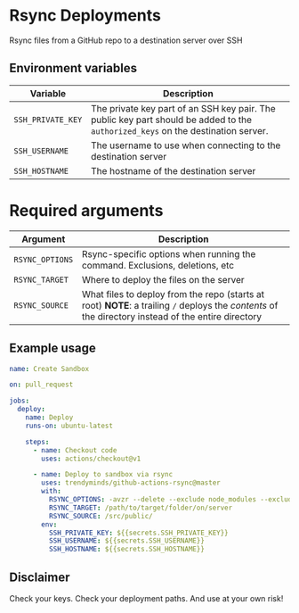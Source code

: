 # Rsync Deployments

Rsync files from a GitHub repo to a destination server over SSH

## Environment variables

| Variable           | Description                                                                                                                      |
|--------------------|----------------------------------------------------------------------------------------------------------------------------------|
| `SSH_PRIVATE_KEY`  | The private key part of an SSH key pair. The public key part should be added to the `authorized_keys` on the destination server. |
| `SSH_USERNAME`     | The username to use when connecting to the destination server                                                                    |
| `SSH_HOSTNAME`     | The hostname of the destination server                                                                                           |

# Required arguments

| Argument           | Description                                                                                                                                          |
|--------------------|------------------------------------------------------------------------------------------------------------------------------------------------------|
| `RSYNC_OPTIONS`    | Rsync-specific options when running the command. Exclusions, deletions, etc                                                                          |
| `RSYNC_TARGET`     | Where to deploy the files on the server                                                                                                              |
| `RSYNC_SOURCE`     | What files to deploy from the repo (starts at root) **NOTE**: a trailing `/` deploys the _contents_ of the directory instead of the entire directory |

## Example usage

```yaml
name: Create Sandbox

on: pull_request

jobs:
  deploy:
    name: Deploy
    runs-on: ubuntu-latest

    steps:
      - name: Checkout code
        uses: actions/checkout@v1

      - name: Deploy to sandbox via rsync
        uses: trendyminds/github-actions-rsync@master
        with:
          RSYNC_OPTIONS: -avzr --delete --exclude node_modules --exclude '.git*'
          RSYNC_TARGET: /path/to/target/folder/on/server
          RSYNC_SOURCE: /src/public/
        env:
          SSH_PRIVATE_KEY: ${{secrets.SSH_PRIVATE_KEY}}
          SSH_USERNAME: ${{secrets.SSH_USERNAME}}
          SSH_HOSTNAME: ${{secrets.SSH_HOSTNAME}}
```

## Disclaimer

Check your keys. Check your deployment paths. And use at your own risk!
